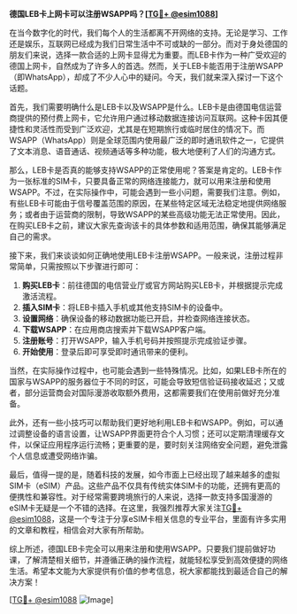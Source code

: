 **德国LEB卡上网卡可以注册WSAPP吗？[[TG💪+ @esim1088](https://t.me/s/esim1088)]**

在当今数字化的时代，我们每个人的生活都离不开网络的支持。无论是学习、工作还是娱乐，互联网已经成为我们日常生活中不可或缺的一部分。而对于身处德国的朋友们来说，选择一款合适的上网卡显得尤为重要。而LEB卡作为一种广受欢迎的德国上网卡，自然成为了许多人的首选。然而，关于LEB卡能否用于注册WSAPP（即WhatsApp），却成了不少人心中的疑问。今天，我们就来深入探讨一下这个话题。

首先，我们需要明确什么是LEB卡以及WSAPP是什么。LEB卡是由德国电信运营商提供的预付费上网卡，它允许用户通过移动数据连接访问互联网。这种卡因其便捷性和灵活性而受到广泛欢迎，尤其是在短期旅行或临时居住的情况下。而WSAPP（WhatsApp）则是全球范围内使用最广泛的即时通讯软件之一，它提供了文本消息、语音通话、视频通话等多种功能，极大地便利了人们的沟通方式。

那么，LEB卡是否真的能够支持WSAPP的正常使用呢？答案是肯定的。LEB卡作为一张标准的SIM卡，只要具备正常的网络连接能力，就可以用来注册和使用WSAPP。不过，在实际操作中，可能会遇到一些小问题，需要我们注意。例如，有些LEB卡可能由于信号覆盖范围的原因，在某些特定区域无法稳定地提供网络服务；或者由于运营商的限制，导致WSAPP的某些高级功能无法正常使用。因此，在购买LEB卡之前，建议大家先查询该卡的具体参数和适用范围，确保其能够满足自己的需求。

接下来，我们来谈谈如何正确地使用LEB卡注册WSAPP。一般来说，注册过程非常简单，只需按照以下步骤进行即可：

1. **购买LEB卡**：前往德国的电信营业厅或官方网站购买LEB卡，并根据提示完成激活流程。
2. **插入SIM卡**：将LEB卡插入手机或其他支持SIM卡的设备中。
3. **设置网络**：确保设备的移动数据功能已开启，并检查网络连接状态。
4. **下载WSAPP**：在应用商店搜索并下载WSAPP客户端。
5. **注册账号**：打开WSAPP，输入手机号码并按照提示完成验证步骤。
6. **开始使用**：登录后即可享受即时通讯带来的便利。

当然，在实际操作过程中，也可能会遇到一些特殊情况。比如，如果LEB卡所在的国家与WSAPP的服务器位于不同的时区，可能会导致短信验证码接收延迟；又或者，部分运营商会对国际漫游收取额外费用，这都需要我们在使用前做好充分准备。

此外，还有一些小技巧可以帮助我们更好地利用LEB卡和WSAPP。例如，可以通过调整设备的语言设置，让WSAPP界面更符合个人习惯；还可以定期清理缓存文件，以保证应用程序运行流畅；更重要的是，要时刻关注网络安全问题，避免泄露个人信息或遭受网络诈骗。

最后，值得一提的是，随着科技的发展，如今市面上已经出现了越来越多的虚拟SIM卡（eSIM）产品。这些产品不仅具有传统实体SIM卡的功能，还拥有更高的便携性和兼容性。对于经常需要跨境旅行的人来说，选择一款支持多国漫游的eSIM卡无疑是一个不错的选择。在这里，我强烈推荐大家关注[TG💪+ @esim1088](https://t.me/s/esim1088)，这是一个专注于分享eSIM卡相关信息的专业平台，里面有许多实用的文章和教程，相信会对大家有所帮助。

综上所述，德国LEB卡完全可以用来注册和使用WSAPP。只要我们提前做好功课，了解清楚相关细节，并遵循正确的操作流程，就能轻松享受到高效便捷的网络生活。希望本文能为大家提供有价值的参考信息，祝大家都能找到最适合自己的解决方案！

[[TG💪+ @esim1088](https://t.me/s/esim1088) ![Image](https://i.postimg.cc/4NQfJmqS/Snipaste-2025-05-13-00-14-12.png)]